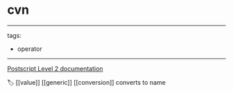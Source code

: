 # cvn

---
tags:

- operator

---

[Postscript Level 2 documentation](https://hepunx.rl.ac.uk/~adye/psdocs/ref/PSL2c.html#cvn)

🏷️ [[value]] [[generic]] [[conversion]]
converts to name
